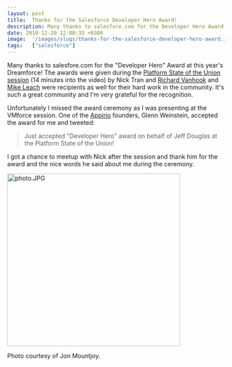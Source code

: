 ```yaml
---
layout: post
title:  Thanks for the Salesforce Developer Hero Award!
description: Many thanks to salesfore.com for the Developer Hero Award at this years Dreamforce! The awards were given during the Platform State of the Union session (14 minutes into the video) by Nick Tran and Richard Vanhook and Mike Leach were recipients as well for their hard work in the community. Its such a great community and Im very grateful for the recognition. Unfortunately I missed the award ceremony as I was presenting at the VMforce session. One of the Appirio founders, Glenn Weinstein, accepted
date: 2010-12-29 12:08:33 +0300
image:  '/images/slugs/thanks-for-the-salesforce-developer-hero-award.jpg'
tags:   ["salesforce"]
---
```

<p>Many thanks to salesfore.com for the "Developer Hero" Award at this year's Dreamforce! The awards were given during the <a href="http://www.youtube.com/watch?v=OdOx8e5UyaQ" target="_blank">Platform State of the Union session</a> (14 minutes into the video) by Nick Tran and <a href="http://richardvanhook.com/" target="_blank">Richard Vanhook</a> and <a href="http://www.embracingthecloud.com/" target="_blank">Mike Leach</a> were recipients as well for their hard work in the community. It's such a great community and I'm very grateful for the recognition.</p> 
<p>Unfortunately I missed the award ceremony as I was presenting at the VMforce session. One of the <a href="http://www.appirio.com" target="_blank">Appirio</a> founders, Glenn Weinstein, accepted the award for me and tweeted:</p>
<blockquote>
<p>Just accepted "Developer Hero" award on behalf of Jeff Douglas at the Platform State of the Union!</p>
</blockquote>
<p>I got a chance to meetup with Nick after the session and thank him for the award and the nice words he said about me during the ceremony.</p>
<p><img title="photo.JPG" src="http://res.cloudinary.com/blog-jeffdouglas-com/image/upload/v1401030342/ggmsjedsgbstfifdavza.jpg" border="0" alt="photo.JPG" width="400" /></p>
<p>Photo courtesy of Jon Mountjoy.</p>
